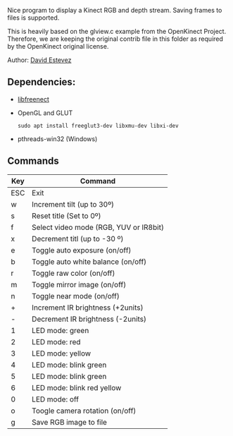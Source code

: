 Nice program to display a Kinect RGB and depth stream. Saving frames to files is supported.

This is heavily based on the glview.c example from the OpenKinect Project. Therefore, we are keeping the original contrib file in this folder as required by the OpenKinect original license.

Author: [David Estevez](https://github.com/David-Estevez)

## Dependencies:

 * [libfreenect](https://github.com/OpenKinect/libfreenect/)
 * OpenGL and GLUT
   
       sudo apt install freeglut3-dev libxmu-dev libxi-dev
 
 * pthreads-win32 (Windows)

## Commands

| Key | Command |
| --- | ------  |
| ESC | Exit    |
| w   | Increment tilt (up to 30º) |
| s   | Reset title (Set to 0º) |
| f   | Select video mode (RGB, YUV or IR8bit) |
| x   | Decrement titl (up to -30 º) |
| e   | Toggle auto exposure (on/off) |
| b   | Toggle auto white balance (on/off) |
| r   | Toggle raw color (on/off) | 
| m   | Toggle mirror image (on/off) |
| n   | Toggle near mode (on/off) |
| +   | Increment IR brightness (+2units) |
| -   | Decrement IR brightness (-2units) |
| 1   | LED mode: green |
| 2   | LED mode: red |
| 3   | LED mode: yellow |
| 4   | LED mode: blink green |
| 5   | LED mode: blink green |
| 6   | LED mode: blink red yellow |
| 0   | LED mode: off |
| o   | Toogle camera rotation (on/off) |
| g   | Save RGB image to file |
